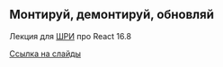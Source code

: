 ## Монтируй, демонтируй, обновляй

Лекция для [ШРИ](https://academy.yandex.ru/schools/frontend) про React 16.8

[Ссылка на слайды](https://griashiro.github.io/shri-react/)
